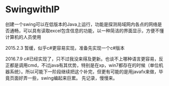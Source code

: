 # SwingwithIP
创建一个swing可以在低版本的Java上运行，功能是探测局域网内各点的网络是否通畅，可以具有读取excel包含信息的功能，以一种简洁的界面显示，方便不懂计算机的人员使用

2015.2.3
暂缓，似乎c#更容易实现，准备先实现一个c#版本

2016.7.9
c#已经实现了，只不过我没来得及更新。也谈不上哪种语言更容易，反正都是调用cmd，不过java有其优势，特别是在xp，win7都存在的时候（单位机器系统）。所以可能下一阶段继续把这个补完，但更有可能的是用javafx来做，毕竟页面好弄一些，swing编起来巨累。
先记录，慢慢来。
